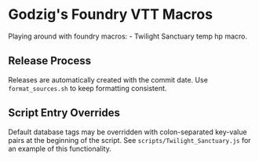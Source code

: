 # Godzig's Foundry VTT Macros

Playing around with foundry macros: - Twilight Sanctuary temp hp macro.

## Release Process

Releases are automatically created with the commit date.  Use
`format_sources.sh` to keep formatting consistent.

## Script Entry Overrides

Default database tags may be overridden with colon-separated key-value pairs at
the beginning of the script. See `scripts/Twilight_Sanctuary.js` for an example
of this functionality.
